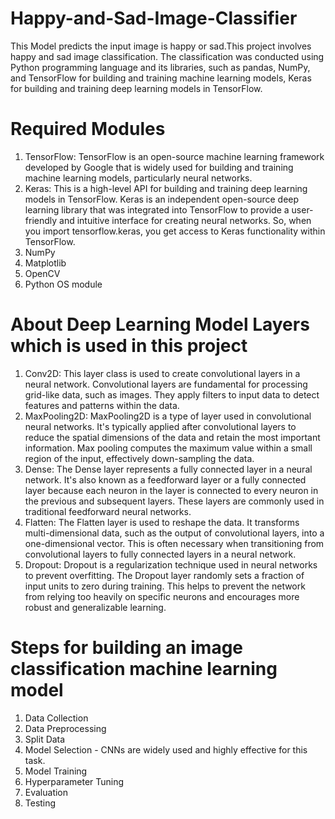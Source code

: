 # Happy-and-Sad-Image-Classifier
This Model predicts the input image is happy or sad.This project involves happy and sad image classification. The classification was conducted using Python programming language and its libraries, such as pandas, NumPy, and TensorFlow for building and training machine learning models, Keras for building and training deep learning models in TensorFlow. 

# Required Modules 
1. TensorFlow: TensorFlow is an open-source machine learning framework developed by Google that is widely used for building and training machine learning models, particularly neural networks.
2. Keras: This is a high-level API for building and training deep learning models in TensorFlow. Keras is an independent open-source deep learning library that was integrated into TensorFlow to provide a user-friendly and intuitive interface for creating neural networks. So, when you import tensorflow.keras, you get access to Keras functionality within TensorFlow.
3. NumPy
4. Matplotlib
5. OpenCV
6. Python OS module

# About Deep Learning Model Layers which is used in this project
1. Conv2D: This layer class is used to create convolutional layers in a neural network. Convolutional layers are fundamental for processing grid-like data, such as images. They apply filters to input data to detect features and patterns within the data.
2. MaxPooling2D: MaxPooling2D is a type of layer used in convolutional neural networks. It's typically applied after convolutional layers to reduce the spatial dimensions of the data and retain the most important information. Max pooling computes the maximum value within a small region of the input, effectively down-sampling the data.
3. Dense: The Dense layer represents a fully connected layer in a neural network. It's also known as a feedforward layer or a fully connected layer because each neuron in the layer is connected to every neuron in the previous and subsequent layers. These layers are commonly used in traditional feedforward neural networks.
4. Flatten: The Flatten layer is used to reshape the data. It transforms multi-dimensional data, such as the output of convolutional layers, into a one-dimensional vector. This is often necessary when transitioning from convolutional layers to fully connected layers in a neural network.
5. Dropout: Dropout is a regularization technique used in neural networks to prevent overfitting. The Dropout layer randomly sets a fraction of input units to zero during training. This helps to prevent the network from relying too heavily on specific neurons and encourages more robust and generalizable learning.

# Steps for building an image classification machine learning model
1. Data Collection
2. Data Preprocessing
3. Split Data
4. Model Selection - CNNs are widely used and highly effective for this task.
5. Model Training
6. Hyperparameter Tuning
7. Evaluation
8. Testing
